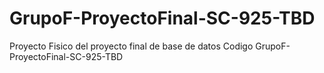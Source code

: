 # GrupoF-ProyectoFinal-SC-925-TBD
Proyecto Fisico del proyecto final de base de datos  Codigo GrupoF-ProyectoFinal-SC-925-TBD
